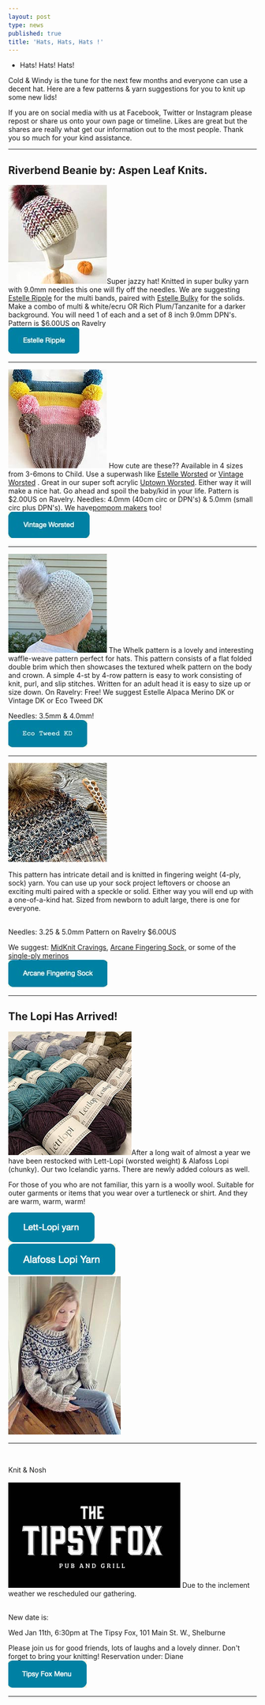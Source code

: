 ```yaml
---
layout: post
type: news
published: true
title: 'Hats, Hats, Hats !'
---
```


- Hats! Hats! Hats!

Cold & Windy is the tune for the next few months and everyone can use a decent hat. Here are a few patterns & yarn suggestions for you to knit up some new lids!

If you are on social media with us at Facebook, Twitter or Instagram please repost or share us onto your own page or timeline. Likes are great but the shares are really what get our information out to the most people. Thank you so much for your kind assistance.
<hr />
<h2>Riverbend Beanie by: Aspen Leaf Knits.</h2>
<a href="https://www.ravelry.com/patterns/library/riverbend-beanie"><img src="/img/riverbend_beanie.jpg"></a>Super jazzy hat! Knitted in super bulky yarn with 9.0mm needles this one will fly off the needles. We are suggesting <a href="https://www.woolandsilkcoshop.com/products/estelle-ripple">Estelle Ripple</a> for the multi bands, paired with <a href="https://www.woolandsilkcoshop.com/products/estelle-bulky">Estelle Bulky</a> for the solids. Make a combo of multi & white/ecru OR Rich Plum/Tanzanite for a darker background. You will need 1 of each and a set of 8 inch 9.0mm DPN's. Pattern is $6.00US on Ravelry<br />
<a href="https://www.woolandsilkcoshop.com/products/estelle-ripple"><img src="/img/riverbend_btn.jpg"></a><br />

<hr />
<h2Koala Bear Hat by: Jesse Molzan.</h2>
<a href="https://www.ravelry.com/patterns/library/koala-bear-hat-4"><img src="/img/koala_hat.jpg"></a> How cute are these?? Available in 4 sizes from 3-6mons to Child. Use a superwash like <a href="https://www.woolandsilkcoshop.com/products/estelle-worsted">Estelle Worsted</a> or <a href="https://www.woolandsilkcoshop.com/products/vintage">Vintage Worsted</a> . Great in our super soft acrylic <a href="https://www.woolandsilkcoshop.com/products/universal-uptown-worsted"> Uptown Worsted</a>. Either way it will make a nice hat. Go ahead and spoil the baby/kid in your life. Pattern is $2.00US on Ravelry. Needles: 4.0mm (40cm circ or DPN's) & 5.0mm (small circ plus DPN's). We have<a href="https://www.woolandsilkcoshop.com/products/pom-pom-makers">pompom makers</a> too!<br />
<a href="https://www.woolandsilkcoshop.com/products/vintage"><img src="/img/koala_btn.jpg"></a><br />

<hr />
<h2New Jersey Whelk Hat: by: Christina K. Miller</h2>
<a href="https://www.ravelry.com/patterns/library/new-jersey-whelk-hat"><img src="/img/jersey_hat.jpg"></a> The Whelk pattern is a lovely and interesting waffle-weave pattern perfect for hats. This pattern consists of a flat folded double brim which then showcases the textured whelk pattern on the body and crown. A simple 4-st by 4-row pattern is easy to work consisting of knit, purl, and slip stitches. Written for an adult head it is easy to size up or size down. On Ravelry: Free! We suggest Estelle Alpaca Merino DK or Vintage DK or Eco Tweed DK<br />

Needles: 3.5mm & 4.0mm!<br />
<a href="https://www.woolandsilkcoshop.com/products/eco-tweed-dk"><img src="/img/jersey_btn.jpg"></a><br />

<hr />
<h2New  Moorings by: Vanessa Ewing/h2>
<a href="https://www.ravelry.com/patterns/library/new-jersey-whelk-hat"><img src="/img/moorings_hat.jpg"></a>

This pattern has intricate detail and is knitted in fingering weight (4-ply, sock) yarn. You can use up your sock project leftovers or choose an exciting multi paired with a speckle or solid. Either way you will end up with a one-of-a-kind hat. Sized from newborn to adult large, there is one for everyone.<br /><br />

Needles: 3.25 & 5.0mm Pattern on Ravelry $6.00US

We suggest: <a href="https://www.ravelry.com/patterns/library/moorings"> MidKnit Cravings</a>, <a href="https://www.woolandsilkcoshop.com/products/80-20-merino-nylon-fingering?">Arcane Fingering Sock,</a> or some of the <a href="https://www.woolandsilkcoshop.com/search?q=single+ply">single-ply merinos</a><br />
<a href="https://www.woolandsilkcoshop.com/products/80-20-merino-nylon-fingering"><img src="/img/moorings_btn.jpg"></a><br />

<hr />
<h2>The Lopi Has Arrived!</h2>
<img src="/img/lopi.jpg"></a>After a long wait of almost a year we have been restocked with Lett-Lopi (worsted weight) & Alafoss Lopi (chunky). Our two Icelandic yarns. There are newly added colours as well.

For those of you who are not familiar, this yarn is a woolly wool. Suitable for outer garments or items that you wear over a turtleneck or shirt. And they are warm, warm, warm!

<a href="https://www.woolandsilkcoshop.com/products/lett-lopi"><img src="/img/lopi_btn.jpg"></a><br />
<a href="https://www.woolandsilkcoshop.com/products/istex-lopi-alafosslopi"><img src="/img/lopi_btn_2.jpg"></a><br />
<img src="/img/lopi_sweater.jpg">
<hr />
<br /><p>Knit & Nosh<br /><br />
<img src="/img/tipsy_fox.jpg">
Due to the inclement weather we rescheduled our gathering.<br /><br />

New date is:<br />

Wed Jan 11th, 6:30pm at The Tipsy Fox, 101 Main St. W., Shelburne<br />

Please join us for good friends, lots of laughs and a lovely dinner. Don't forget to bring your knitting! Reservation under: Diane
<a href="https://tipsyfoxpub.com"><img src="/img/tipsy_menu_btn.jpg"></a>
<hr />
